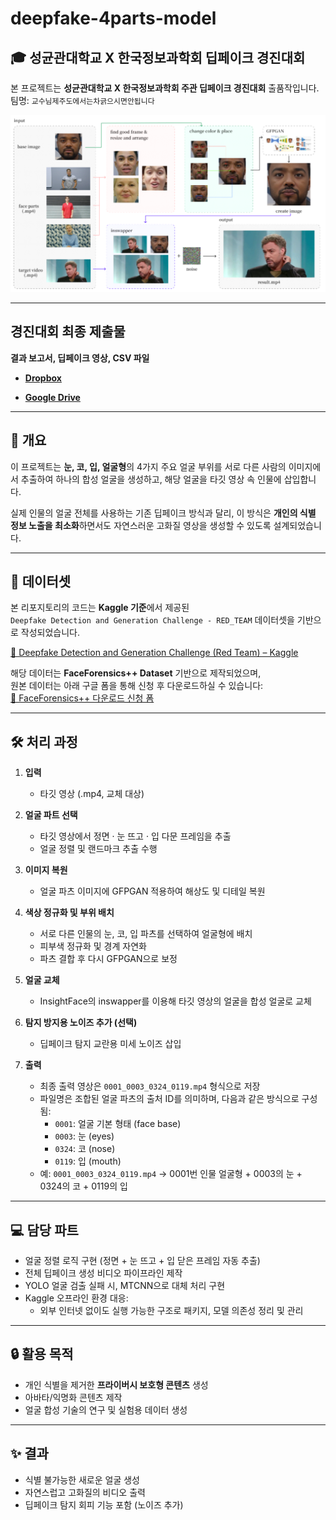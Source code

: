 # deepfake-4parts-model

## 🎓 성균관대학교 X 한국정보과학회 딥페이크 경진대회

본 프로젝트는 **성균관대학교 X 한국정보과학회 주관 딥페이크 경진대회** 출품작입니다.  
팀명: `교수님제주도에서는차긁으시면안됩니다`

![Model Logic](./assets/logic.png)

---

## 경진대회 최종 제출물
**결과 보고서, 딥페이크 영상, CSV 파일**
  - [**Dropbox**](https://www.dropbox.com/scl/fo/gk62g964fwpqehil8dtr1/AC6wZi1NHsU9ZVP_tIF3ARU?rlkey=dium1k0z2k7zfa71s0vizxod4&st=d7e463ic&dl=0)

  - [**Google Drive**](https://drive.google.com/drive/folders/1FtjevDcXHJSRE3p9-ccUxFjRkmXG5hD2?usp=sharing)

---

## 📌 개요

이 프로젝트는 **눈, 코, 입, 얼굴형**의 4가지 주요 얼굴 부위를 서로 다른 사람의 이미지에서 추출하여 하나의 합성 얼굴을 생성하고, 해당 얼굴을 타깃 영상 속 인물에 삽입합니다.

실제 인물의 얼굴 전체를 사용하는 기존 딥페이크 방식과 달리, 이 방식은 **개인의 식별 정보 노출을 최소화**하면서도 자연스러운 고화질 영상을 생성할 수 있도록 설계되었습니다.

---

## 📂 데이터셋

본 리포지토리의 코드는 **Kaggle 기준**에서 제공된  
`Deepfake Detection and Generation Challenge - RED_TEAM` 데이터셋을 기반으로 작성되었습니다.

[🔗 Deepfake Detection and Generation Challenge (Red Team) – Kaggle](https://www.kaggle.com/competitions/Deepfake_Detection_and_Generation_Challenge_Red_Team)

해당 데이터는 **FaceForensics++ Dataset** 기반으로 제작되었으며,  
원본 데이터는 아래 구글 폼을 통해 신청 후 다운로드하실 수 있습니다:  
[📝 FaceForensics++ 다운로드 신청 폼](https://docs.google.com/forms/d/e/1FAIpQLSdRRR3L5zAv6tQ_CKxmK4W96tAab_pfBu2EKAgQbeDVhmXagg/viewform)

---

## 🛠️ 처리 과정

1. **입력**
   - 타깃 영상 (.mp4, 교체 대상)

2. **얼굴 파트 선택**
   - 타깃 영상에서 정면 · 눈 뜨고 · 입 다문 프레임을 추출
   - 얼굴 정렬 및 랜드마크 추출 수행

3. **이미지 복원**
   - 얼굴 파츠 이미지에 GFPGAN 적용하여 해상도 및 디테일 복원

4. **색상 정규화 및 부위 배치**
   - 서로 다른 인물의 눈, 코, 입 파츠를 선택하여 얼굴형에 배치
   - 피부색 정규화 및 경계 자연화
   - 파츠 결합 후 다시 GFPGAN으로 보정

5. **얼굴 교체**
   - InsightFace의 inswapper를 이용해 타깃 영상의 얼굴을 합성 얼굴로 교체

6. **탐지 방지용 노이즈 추가 (선택)**
   - 딥페이크 탐지 교란용 미세 노이즈 삽입

7. **출력**
   - 최종 출력 영상은 `0001_0003_0324_0119.mp4` 형식으로 저장
   - 파일명은 조합된 얼굴 파츠의 출처 ID를 의미하며, 다음과 같은 방식으로 구성됨:
     - `0001`: 얼굴 기본 형태 (face base)
     - `0003`: 눈 (eyes)
     - `0324`: 코 (nose)
     - `0119`: 입 (mouth)
   - 예: `0001_0003_0324_0119.mp4` → 0001번 인물 얼굴형 + 0003의 눈 + 0324의 코 + 0119의 입

---

## 💻 담당 파트

- 얼굴 정렬 로직 구현 (정면 + 눈 뜨고 + 입 닫은 프레임 자동 추출)
- 전체 딥페이크 생성 비디오 파이프라인 제작
- YOLO 얼굴 검출 실패 시, MTCNN으로 대체 처리 구현
- Kaggle 오프라인 환경 대응:
  - 외부 인터넷 없이도 실행 가능한 구조로 패키지, 모델 의존성 정리 및 관리

---

## 🔒 활용 목적

- 개인 식별을 제거한 **프라이버시 보호형 콘텐츠** 생성
- 아바타/익명화 콘텐츠 제작
- 얼굴 합성 기술의 연구 및 실험용 데이터 생성

---

## ✨ 결과

- 식별 불가능한 새로운 얼굴 생성  
- 자연스럽고 고화질의 비디오 출력  
- 딥페이크 탐지 회피 기능 포함 (노이즈 추가)

